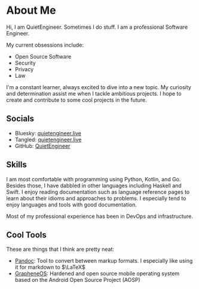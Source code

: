 # About Me

Hi, I am QuietEngineer.
Sometimes I do stuff.
I am a professional Software Engineer.

My current obsessions include:

- Open Source Software 
- Security
- Privacy
- Law

I'm a constant learner, always excited to dive into a new topic.
My curiosity and determination assist me when I tackle ambitious projects.
I hope to create and contribute to some cool projects in the future.


## Socials

- Bluesky: [quietengineer.live](https://bsky.app/profile/quietengineer.live)
- Tangled: [quietengineer.live](https://tangled.sh/@quietengineer.live)
- GitHub: [QuietEngineer](https://github.com/QuietEngineer)


## Skills

I am most comfortable with programming using Python, Kotlin, and Go.
Besides those, I have dabbled in other languages including Haskell and Swift.
I enjoy reading documentation such as language reference pages to learn about their idioms and approaches to problems.
I especially tend to enjoy languages and tools with good documentation.

Most of my professional experience has been in DevOps and infrastructure. 


## Cool Tools

These are things that I think are pretty neat:

- [Pandoc](https://pandoc.org/): Tool to convert between markup formats. I especially like using it for markdown to $\LaTeX$
- [GrapheneOS](https://grapheneos.org/): Hardened and open source mobile operating system based on the Android Open Source Project (AOSP)

